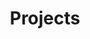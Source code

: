 ---
title: "Projects"
layout: categories
permalink: /categories/
author_profile: true
sidebar_main: true
---